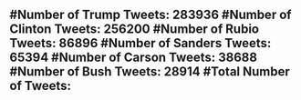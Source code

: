 #Number of Trump Tweets: 283936
#Number of Clinton Tweets: 256200
#Number of Rubio Tweets: 86896
#Number of Sanders Tweets: 65394
#Number of Carson Tweets: 38688
#Number of Bush Tweets: 28914
#Total Number of Tweets:  
---
